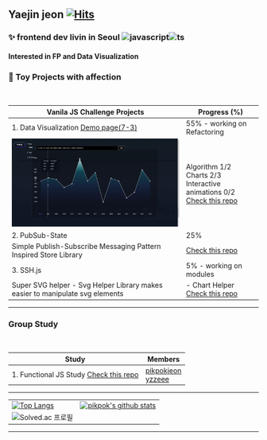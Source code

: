 
## **Yaejin jeon** [![Hits](https://hits.seeyoufarm.com/api/count/incr/badge.svg?url=https%3A%2F%2Fgithub.com%2Fpikpokjeon&count_bg=%23FF00A2&title_bg=%23493D3D&icon=&icon_color=%23000000&title=hits&edge_flat=true)](https://hits.seeyoufarm.com)

### ✨ frontend dev livin in Seoul ![javascript](https://img.shields.io/badge/JavaScript-F7DF1E?style=for-the-badge&logo=javascript&logoColor=black)![ts](https://img.shields.io/badge/TypeScript-007ACC?style=for-the-badge&logo=typescript&logoColor=white)

#### Interested in **FP and Data Visualization**



### 🥰 Toy Projects with affection 
  <br /> 

| Vanila JS Challenge Projects  |    Progress (%)    |          
| -------- | -------- | 
|  1. Data Visualization <a href="https://pikpokjeon.github.io/JS-Data-Visualization-Project/">Demo page(7-3)</a>   |    55% - working on Refactoring   |      
|<img src="https://github.com/pikpokjeon/JS-Data-Visualization-Project/blob/publish/linechart.gif" width="600">|Algorithm 1/2 <br /> Charts 2/3<br /> Interactive animations 0/2<br /> [Check this repo](https://github.com/pikpokjeon/JS-Data-Visualization-Project)  |
|  2. PubSub-State  |   25%   |          
| Simple Publish-Subscribe Messaging Pattern Inspired Store Library |[Check this repo](https://github.com/pikpokjeon/PubSub-State) |
| 3. SSH.js  |   5% - working on modules   |          
| Super SVG helper - Svg Helper Library makes easier to manipulate svg elements | - Chart Helper  [Check this repo](https://github.com/pikpokjeon/SSH) |
---

###  Group Study
  <br /> 

| Study  |    Members    |          
| -------- | -------- | 
|  1. Functional JS Study   [Check this repo](https://github.com/pikpokjeon/Functional-JS-Study)  |    [pikpokjeon](https://github.com/pikpokjeon) <br />    [yzzeee](https://github.com/yzzeee) |
---

|          |          |          
| -------- | -------- | 
| [![Top Langs](https://github-readme-stats.vercel.app/api/top-langs/?username=pikpokjeon&layout=compact&hide=HTML)](https://github.com/anuraghazra/github-readme-stats)   |  [![pikpok's github stats](https://github-readme-stats.vercel.app/api?username=pikpokjeon&include_all_commits=true&theme=vue&count_private=true&line_height=15&)](https://github.com/anuraghazra/github-readme-stats)|      
| ![Solved.ac 프로필](http://mazassumnida.wtf/api/v2/generate_badge?boj=kw0410) | |


---
